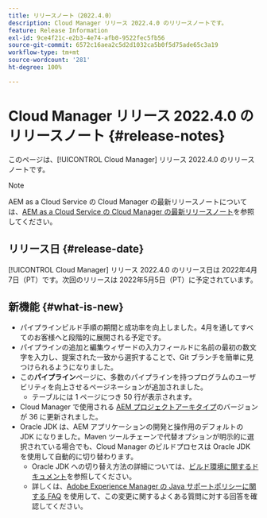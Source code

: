 ```yaml
---
title: リリースノート（2022.4.0）
description: Cloud Manager リリース 2022.4.0 のリリースノートです。
feature: Release Information
exl-id: 9ce4f21c-e2b3-4e74-afb0-9522fec5fb56
source-git-commit: 6572c16aea2c5d2d1032ca5b0f5d75ade65c3a19
workflow-type: tm+mt
source-wordcount: '281'
ht-degree: 100%

---
```


# Cloud Manager リリース 2022.4.0 のリリースノート {#release-notes}

このページは、[!UICONTROL Cloud Manager] リリース 2022.4.0 のリリースノートです。

>[!NOTE]
>
>AEM as a Cloud Service の Cloud Manager の最新リリースノートについては、[AEM as a Cloud Service の Cloud Manager の最新リリースノート](https://experienceleague.adobe.com/docs/experience-manager-cloud-service/content/implementing/using-cloud-manager/release-notes-cloud-manager/release-notes-cm-current.html?lang=ja)を参照してください。

## リリース日 {#release-date}

[!UICONTROL Cloud Manager] リリース 2022.4.0 のリリース日は 2022年4月7日（PT）です。次回のリリースは 2022年5月5日（PT）に予定されています。

## 新機能 {#what-is-new}

* パイプラインビルド手順の期間と成功率を向上しました。4月を通してすべてのお客様へと段階的に展開される予定です。
* パイプラインの追加と編集ウィザードの入力フィールドに名前の最初の数文字を入力し、提案された一致から選択することで、Git ブランチを簡単に見つけられるようになりました。
* この&#x200B;**パイプライン**&#x200B;ページに、多数のパイプラインを持つプログラムのユーザビリティを向上させるページネーションが追加されました。
   * テーブルには 1 ページにつき 50 行が表示されます。
* Cloud Manager で使用される [AEM プロジェクトアーキタイプ](https://experienceleague.adobe.com/docs/experience-manager-core-components/using/developing/archetype/overview.html?lang=ja)のバージョンが 36 に更新されました。
* Oracle JDK は、AEM アプリケーションの開発と操作用のデフォルトの JDK になりました。Maven ツールチェーンで代替オプションが明示的に選択されている場合でも、Cloud Manager のビルドプロセスは Oracle JDK を使用して自動的に切り替わります。
   * Oracle JDK への切り替え方法の詳細については、[ビルド環境に関するドキュメント](/help/getting-started/build-environment.md#using-java-support)を参照してください。
   * 詳しくは、[Adobe Experience Manager の Java サポートポリシーに関する FAQ](https://experienceleague.adobe.com/docs/experience-manager-65/assets/Java_Policy_for_Adobe_Experience_Manager.pdf) を使用して、この変更に関するよくある質問に対する回答を確認してください。
